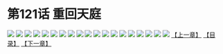 # 第121话 重回天庭
![](https://s1.baozimh.com/scomic/sanyanxiaotianlu-samanhua/0/120-d4t1/1.jpg)
![](https://s1.baozimh.com/scomic/sanyanxiaotianlu-samanhua/0/120-d4t1/2.jpg)
![](https://s1.baozimh.com/scomic/sanyanxiaotianlu-samanhua/0/120-d4t1/3.jpg)
![](https://s1.baozimh.com/scomic/sanyanxiaotianlu-samanhua/0/120-d4t1/4.jpg)
![](https://s1.baozimh.com/scomic/sanyanxiaotianlu-samanhua/0/120-d4t1/5.jpg)
![](https://s1.baozimh.com/scomic/sanyanxiaotianlu-samanhua/0/120-d4t1/6.jpg)
![](https://s1.baozimh.com/scomic/sanyanxiaotianlu-samanhua/0/120-d4t1/7.jpg)
![](https://s1.baozimh.com/scomic/sanyanxiaotianlu-samanhua/0/120-d4t1/8.jpg)
![](https://s1.baozimh.com/scomic/sanyanxiaotianlu-samanhua/0/120-d4t1/9.jpg)
![](https://s1.baozimh.com/scomic/sanyanxiaotianlu-samanhua/0/120-d4t1/10.jpg)
![](https://s1.baozimh.com/scomic/sanyanxiaotianlu-samanhua/0/120-d4t1/11.jpg)
![](https://s1.baozimh.com/scomic/sanyanxiaotianlu-samanhua/0/120-d4t1/12.jpg)
![](https://s1.baozimh.com/scomic/sanyanxiaotianlu-samanhua/0/120-d4t1/13.jpg)
![](https://s1.baozimh.com/scomic/sanyanxiaotianlu-samanhua/0/120-d4t1/14.jpg)
![](https://s1.baozimh.com/scomic/sanyanxiaotianlu-samanhua/0/120-d4t1/15.jpg)
![](https://s1.baozimh.com/scomic/sanyanxiaotianlu-samanhua/0/120-d4t1/16.jpg)
![](https://s1.baozimh.com/scomic/sanyanxiaotianlu-samanhua/0/120-d4t1/17.jpg)
![](https://s1.baozimh.com/scomic/sanyanxiaotianlu-samanhua/0/120-d4t1/18.jpg)
![](https://s1.baozimh.com/scomic/sanyanxiaotianlu-samanhua/0/120-d4t1/19.jpg)
[【上一章】](./120.md)
[【目录】](./README.md)
[【下一章】](./122.md)
